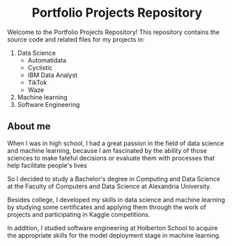 <h1 align=center> Portfolio Projects Repository </h1>

Welcome to the Portfolio Projects Repository! This repository contains the source code and related files for my projects in:
1. Data Science
   - Automatidata
   - Cyclistic
   - IBM Data Analyst
   - TikTok
   - Waze
2. Machine learning
3. Software Engineering


## About me
When I was in high school, I had a great passion in the field of data science and machine learning, because I am fascinated by the ability of those sciences to make fateful decisions or evaluate them with processes that help facilitate people's lives

So I decided to study a Bachelor's degree in Computing and Data Science at the Faculty of Computers and Data Science at Alexandria University.

Besides college, I developed my skills in data science and machine learning by studying some certificates and applying them through the work of projects and participating in Kaggle competitions.

In addition, I studied software engineering at Holberton School to acquire the appropriate skills for the model deployment stage in machine learning.
   
